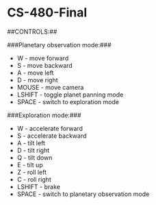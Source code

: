 # CS-480-Final

##CONTROLS:##

###Planetary observation mode:###

- W - move forward
- S - move backward
- A - move left
- D - move right
- MOUSE - move camera
- LSHIFT - toggle planet panning mode
- SPACE - switch to exploration mode

###Exploration mode:###

- W - accelerate forward
- S - accelerate backward
- A - tilt left
- D - tilt right
- Q - tilt down
- E - tilt up
- Z - roll left
- C - roll right
- LSHIFT - brake
- SPACE - switch to planetary observation mode
